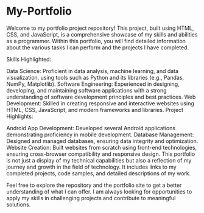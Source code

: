# My-Portfolio

Welcome to my portfolio project repository! This project, built using HTML, CSS, and JavaScript, is a comprehensive showcase of my skills and abilities as a programmer. Within this portfolio, you will find detailed information about the various tasks I can perform and the projects I have completed.

Skills Highlighted:

Data Science: Proficient in data analysis, machine learning, and data visualization, using tools such as Python and its libraries (e.g., Pandas, NumPy, Matplotlib).
Software Engineering: Experienced in designing, developing, and maintaining software applications with a strong understanding of software development principles and best practices.
Web Development: Skilled in creating responsive and interactive websites using HTML, CSS, JavaScript, and modern frameworks and libraries.
Project Highlights:

Android App Development: Developed several Android applications demonstrating proficiency in mobile development.
Database Management: Designed and managed databases, ensuring data integrity and optimization.
Website Creation: Built websites from scratch using front-end technologies, ensuring cross-browser compatibility and responsive design.
This portfolio is not just a display of my technical capabilities but also a reflection of my journey and growth in the field of technology. It includes links to my completed projects, code samples, and detailed descriptions of my work.

Feel free to explore the repository and the portfolio site to get a better understanding of what I can offer. I am always looking for opportunities to apply my skills in challenging projects and contribute to meaningful solutions.
